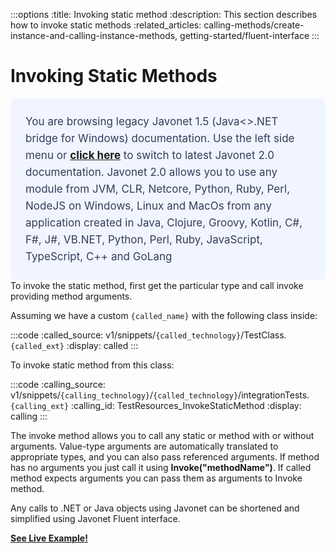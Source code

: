 :::options
:title: Invoking static method
:description: This section describes how to invoke static methods
:related_articles: calling-methods/create-instance-and-calling-instance-methods, getting-started/fluent-interface
:::

# Invoking Static Methods
<div style="padding: 24px; background: #F0F5FF; border-radius: 8px; flex-direction: column; justify-content: flex-start; align-items: flex-start; gap: 10px; display: flex">
  <div style="justify-content: flex-start; align-items: center; gap: 24px; display: inline-flex">
    <div style="color: #353D5A; font-size: 17px; font-weight: 400; line-height: 27px; letter-spacing: 0.03px; word-wrap: break-word">
You are browsing legacy Javonet 1.5 (Java<>.NET bridge for Windows) documentation. Use the left side menu or <a style="font-weight: bold; text-decoration: underline;" href="/guides/v2/`{calling_technology}`/`{called_technology}`/calling-methods/invoking-static-method">click here</a> to switch to latest Javonet 2.0 documentation. Javonet 2.0 allows you to use any module from
JVM, CLR, Netcore, Python, Ruby, Perl, NodeJS on Windows, Linux and MacOs
from any application created in Java, Clojure, Groovy, Kotlin, C#, F#, J#, VB.NET, Python, Perl, Ruby, JavaScript, TypeScript, C++ and GoLang
    </div>
  </div>
</div>
To invoke the static method, first get the particular type and call invoke providing method arguments.  

Assuming we have a custom `{called_name}` with the following class inside:

:::code 
:called_source: v1/snippets/`{called_technology}`/TestClass.`{called_ext}`
:display: called
:::

To invoke static method from this class:

:::code 
:calling_source: v1/snippets/`{calling_technology}`/`{called_technology}`/integrationTests.`{calling_ext}`
:calling_id: TestResources_InvokeStaticMethod
:display: calling
:::

The invoke method allows you to call any static or method with or without arguments. Value-type arguments are automatically translated to appropriate types, and you can also pass referenced arguments. If method has no arguments you just call it using **Invoke("methodName")**. If called method expects arguments you can pass them as arguments to Invoke method.  
  
Any calls to .NET or Java objects using Javonet can be shortened and simplified using Javonet Fluent interface.  
  
[**See Live Example!**](http://lab.javonet.com/e/1)